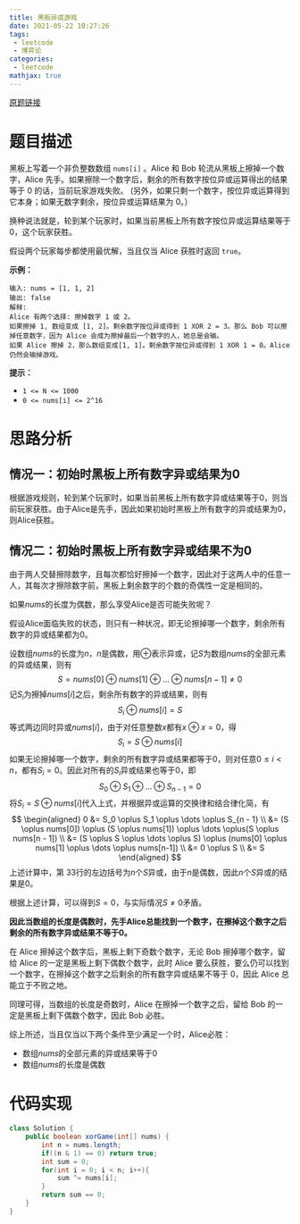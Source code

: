 ```yaml
---
title: 黑板异或游戏
date: 2021-05-22 10:27:26
tags:
 - leetcode
 - 博弈论
categories:
 - leetcode
mathjax: true
---
```


[原题链接](https://leetcode-cn.com/problems/chalkboard-xor-game/)

# 题目描述

黑板上写着一个非负整数数组 `nums[i]` 。Alice 和 Bob 轮流从黑板上擦掉一个数字，Alice 先手。如果擦除一个数字后，剩余的所有数字按位异或运算得出的结果等于 0 的话，当前玩家游戏失败。 (另外，如果只剩一个数字，按位异或运算得到它本身；如果无数字剩余，按位异或运算结果为 0。）

换种说法就是，轮到某个玩家时，如果当前黑板上所有数字按位异或运算结果等于 0，这个玩家获胜。

假设两个玩家每步都使用最优解，当且仅当 Alice 获胜时返回 `true`。

<!-- more -->

**示例：**

```
输入: nums = [1, 1, 2]
输出: false
解释: 
Alice 有两个选择: 擦掉数字 1 或 2。
如果擦掉 1, 数组变成 [1, 2]。剩余数字按位异或得到 1 XOR 2 = 3。那么 Bob 可以擦掉任意数字，因为 Alice 会成为擦掉最后一个数字的人，她总是会输。
如果 Alice 擦掉 2，那么数组变成[1, 1]。剩余数字按位异或得到 1 XOR 1 = 0。Alice 仍然会输掉游戏。
```

**提示：**

- `1 <= N <= 1000`
- `0 <= nums[i] <= 2^16`

# 思路分析

## 情况一：初始时黑板上所有数字异或结果为0

根据游戏规则，轮到某个玩家时，如果当前黑板上所有数字异或结果等于0，则当前玩家获胜。由于Alice是先手，因此如果初始时黑板上所有数字的异或结果为0，则Alice获胜。

## 情况二：初始时黑板上所有数字异或结果不为0

由于两人交替擦除数字，且每次都恰好擦掉一个数字，因此对于这两人中的任意一人，其每次才擦除数字前，黑板上剩余数字的个数的奇偶性一定是相同的。

如果$\textit{nums}$的长度为偶数，那么享受Alice是否可能失败呢？

假设Alice面临失败的状态，则只有一种状况，即无论擦掉哪一个数字，剩余所有数字的异或结果都为0。

设数组$nums$的长度为$n$，$n$是偶数，用$\oplus$表示异或，记$S$为数组$nums$的全部元素的异或结果，则有
$$
S = nums[0] \oplus nums[1] \oplus \dots \oplus nums[n - 1] \neq 0
$$
记$S_i$为擦掉$nums[i]$之后，剩余所有数字的异或结果，则有
$$
S_i \oplus nums[i] = S
$$
等式两边同时异或$nums[i]$，由于对任意整数$x$都有$x \oplus x = 0$，得
$$
S_i = S \oplus nums[i]
$$
如果无论擦掉哪一个数字，剩余的所有数字异或结果都等于0，则对任意$0 \leq i < n$，都有$S_i = 0$。因此对所有的$S_i$异或结果也等于0，即
$$
S_0 \oplus S_1 \oplus \dots \oplus S_{n - 1} = 0
$$
将$S_i = S \oplus nums[i]$代入上式，并根据异或运算的交换律和结合律化简，有
$$
\begin{aligned}
0 &= S_0 \oplus S_1 \oplus \dots \oplus S_{n - 1} \\
&= (S \oplus nums[0]) \oplus (S \oplus nums[1]) \oplus \dots \oplus(S \oplus nums[n - 1]) \\
&= (S \oplus S \oplus \dots \oplus S) \oplus (nums[0] \oplus nums[1] \oplus \dots \oplus nums[n-1]) \\
&= 0 \oplus S \\
&= S
\end{aligned}
$$
上述计算中，第 33行的左边括号为$n$个$S$异或，由于$n$是偶数，因此$n$个$S$异或的结果是0。

根据上述计算，可以得到$S=0$，与实际情况$S \ne 0$矛盾。

**因此当数组的长度是偶数时，先手Alice总能找到一个数字，在擦掉这个数字之后剩余的所有数字异或结果不等于0。**

在 Alice 擦掉这个数字后，黑板上剩下奇数个数字，无论 Bob 擦掉哪个数字，留给 Alice 的一定是黑板上剩下偶数个数字，此时 Alice 要么获胜，要么仍可以找到一个数字，在擦掉这个数字之后剩余的所有数字异或结果不等于 0，因此 Alice 总能立于不败之地。

同理可得，当数组的长度是奇数时，Alice 在擦掉一个数字之后，留给 Bob 的一定是黑板上剩下偶数个数字，因此 Bob 必胜。

综上所述，当且仅当以下两个条件至少满足一个时，Alice必胜：

* 数组$nums$的全部元素的异或结果等于0
* 数组$nums$的长度是偶数

# 代码实现

```java
class Solution {
    public boolean xorGame(int[] nums) {
        int n = nums.length;
        if((n & 1) == 0) return true;
        int sum = 0;
        for(int i = 0; i < n; i++){
            sum ^= nums[i];
        }
        return sum == 0;
    }
}
```


